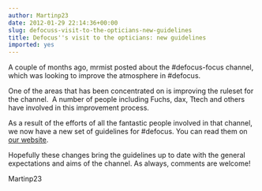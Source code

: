 ```yaml
---
author: Martinp23
date: 2012-01-29 22:14:36+00:00
slug: defocuss-visit-to-the-opticians-new-guidelines
title: Defocus''s visit to the opticians: new guidelines
imported: yes
---
```

A couple of months ago, mrmist posted about the #defocus-focus channel, which was looking to improve the atmosphere in #defocus.

One of the areas that has been concentrated on is improving the ruleset for the channel.  A number of people including Fuchs, dax, Ttech and others have involved in this improvement process.

As a result of the efforts of all the fantastic people involved in that channel, we now have a new set of guidelines for #defocus. You can read them on [our website](http://freenode.net/pounddefocus.shtml).

Hopefully these changes bring the guidelines up to date with the general expectations and aims of the channel. As always, comments are welcome!

Martinp23
